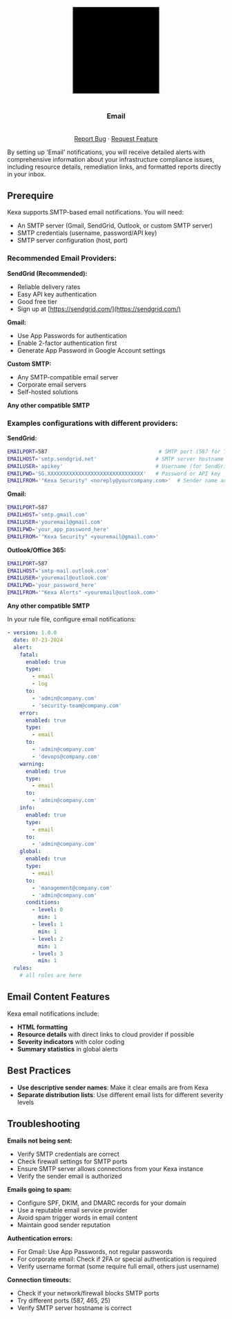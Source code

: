 <div align="center">
    <a href="https://www.kexa.io/modules">
        <img src="../../images/email-logo.png" alt="Logo" width="200">
    </a>

# <h3 align="center">Email</h3>

  <p align="center">
    <br />
    <a href="https://github.com/4urcloud/Kexa/issues">Report Bug</a>
    ·
    <a href="https://github.com/4urcloud/Kexa/issues">Request Feature</a>
  </p>
</div>

By setting up 'Email' notifications, you will receive detailed alerts with comprehensive information about your infrastructure compliance issues, including resource details, remediation links, and formatted reports directly in your inbox.

## Prerequire

Kexa supports SMTP-based email notifications. You will need:

- An SMTP server (Gmail, SendGrid, Outlook, or custom SMTP server)
- SMTP credentials (username, password/API key)
- SMTP server configuration (host, port)

### Recommended Email Providers:

**SendGrid (Recommended):**
- Reliable delivery rates
- Easy API key authentication
- Good free tier
- Sign up at [https://sendgrid.com/](https://sendgrid.com/)

**Gmail:**
- Use App Passwords for authentication
- Enable 2-factor authentication first
- Generate App Password in Google Account settings

**Custom SMTP:**
- Any SMTP-compatible email server
- Corporate email servers
- Self-hosted solutions

**Any other compatible SMTP**

### Examples configurations with different providers:

**SendGrid:**
```bash
EMAILPORT=587                                    # SMTP port (587 for TLS, 465 for SSL, 25 for unencrypted)
EMAILHOST='smtp.sendgrid.net'                   # SMTP server hostname
EMAILUSER='apikey'                              # Username (for SendGrid, use 'apikey')
EMAILPWD='SG.XXXXXXXXXXXXXXXXXXXXXXXXXXXXXXX'   # Password or API key
EMAILFROM='"Kexa Security" <noreply@yourcompany.com>'  # Sender name and email
```

**Gmail:**
```bash
EMAILPORT=587
EMAILHOST='smtp.gmail.com'
EMAILUSER='youremail@gmail.com'
EMAILPWD='your_app_password_here'
EMAILFROM='"Kexa Security" <youremail@gmail.com>'
```

**Outlook/Office 365:**
```bash
EMAILPORT=587
EMAILHOST='smtp-mail.outlook.com'
EMAILUSER='youremail@outlook.com'
EMAILPWD='your_password_here'
EMAILFROM='"Kexa Alerts" <youremail@outlook.com>'
```

**Any other compatible SMTP**


In your rule file, configure email notifications:

```yaml
- version: 1.0.0
  date: 07-23-2024
  alert:
    fatal:
      enabled: true
      type: 
        - email
        - log   
      to:
        - 'admin@company.com'
        - 'security-team@company.com'
    error:
      enabled: true
      type: 
        - email
      to: 
        - 'admin@company.com'
        - 'devops@company.com'
    warning:
      enabled: true
      type: 
        - email
      to:
        - 'admin@company.com'
    info:
      enabled: true
      type: 
        - email
      to: 
        - 'admin@company.com'
    global:
      enabled: true
      type: 
        - email
      to: 
        - 'management@company.com'
        - 'admin@company.com'
      conditions:
        - level: 0
          min: 1
        - level: 1
          min: 1
        - level: 2
          min: 1
        - level: 3
          min: 1
  rules:
    # all rules are here
```

## Email Content Features

Kexa email notifications include:

- **HTML formatting**
- **Resource details** with direct links to cloud provider if possible
- **Severity indicators** with color coding
- **Summary statistics** in global alerts

## Best Practices

- **Use descriptive sender names**: Make it clear emails are from Kexa
- **Separate distribution lists**: Use different email lists for different severity levels

## Troubleshooting

**Emails not being sent:**
- Verify SMTP credentials are correct
- Check firewall settings for SMTP ports
- Ensure SMTP server allows connections from your Kexa instance
- Verify the sender email is authorized

**Emails going to spam:**
- Configure SPF, DKIM, and DMARC records for your domain
- Use a reputable email service provider
- Avoid spam trigger words in email content
- Maintain good sender reputation

**Authentication errors:**
- For Gmail: Use App Passwords, not regular passwords
- For corporate email: Check if 2FA or special authentication is required
- Verify username format (some require full email, others just username)

**Connection timeouts:**
- Check if your network/firewall blocks SMTP ports
- Try different ports (587, 465, 25)
- Verify SMTP server hostname is correct